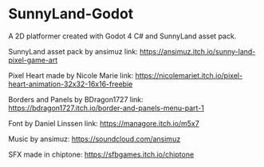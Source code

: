 # SunnyLand-Godot
A 2D platformer created with Godot 4 C# and SunnyLand asset pack.

SunnyLand asset pack by ansimuz link:
https://ansimuz.itch.io/sunny-land-pixel-game-art

Pixel Heart made by Nicole Marie link:
https://nicolemariet.itch.io/pixel-heart-animation-32x32-16x16-freebie

Borders and Panels by BDragon1727 link:
https://bdragon1727.itch.io/border-and-panels-menu-part-1

Font by Daniel Linssen link:
https://managore.itch.io/m5x7

Music by ansimuz:
https://soundcloud.com/ansimuz

SFX made in chiptone:
https://sfbgames.itch.io/chiptone
